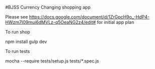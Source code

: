 #BJSS Currency Changing shopping app

Please see https://docs.google.com/document/d/1ZrGpcH9o_-HdP4-HWzm7I09mui6dMVLz-q5OeaNG2z4/edit# for initial app plan

To run shop

npm install
gulp dev


To run tests

mocha --require tests/setup.js tests/*.spec.js




